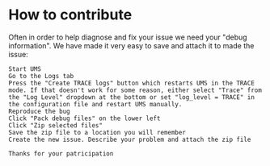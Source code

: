    # How to contribute
   
   Often in order to help diagnose and fix your issue we need your "debug information". We have made it very easy to save and attach it to made the issue:

    Start UMS
    Go to the Logs tab
    Press the "Create TRACE logs" button which restarts UMS in the TRACE mode. If that doesn't work for some reason, either select "Trace" from the "Log Level" dropdown at the bottom or set "log_level = TRACE" in the configuration file and restart UMS manually.
    Reproduce the bug
    Click "Pack debug files" on the lower left
    Click "Zip selected files"
    Save the zip file to a location you will remember
    Create the new issue. Describe your problem and attach the zip file
    
    Thanks for your patricipation
